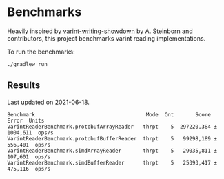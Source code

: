 # Benchmarks

Heavily inspired by [varint-writing-showdown](https://github.com/astei/varint-writing-showdown) by
A. Steinborn and contributors, this project benchmarks varint reading implementations.

To run the benchmarks:

```shell
./gradlew run
```

## Results
Last updated on 2021-06-18.

```
Benchmark                                    Mode  Cnt       Score      Error  Units
VarintReaderBenchmark.protobufArrayReader   thrpt    5  297220,384 ± 1004,611  ops/s
VarintReaderBenchmark.protobufBufferReader  thrpt    5   99298,189 ±  556,401  ops/s
VarintReaderBenchmark.simdArrayReader       thrpt    5   29035,811 ±  107,601  ops/s
VarintReaderBenchmark.simdBufferReader      thrpt    5   25393,417 ±  475,116  ops/s
```
